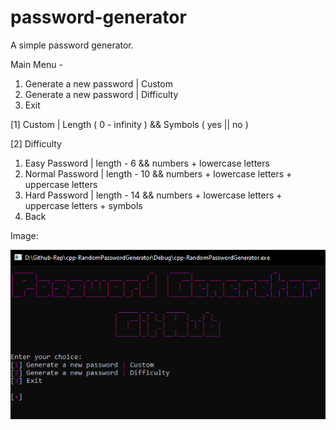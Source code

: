 # password-generator

A simple password generator.

Main Menu -
1. Generate a new password | Custom
2. Generate a new password | Difficulty
3. Exit

[1] Custom | Length ( 0 - infinity ) && Symbols ( yes || no )

[2] Difficulty
1) Easy Password    | length - 6  && numbers + lowercase letters
2) Normal Password  | length - 10 && numbers + lowercase letters + uppercase letters
3) Hard Password    | length - 14 && numbers + lowercase letters + uppercase letters + symbols
4) Back

Image:

![alt text](https://github.com/Two-Apes/password-generator/blob/main/main.png?raw=true)
